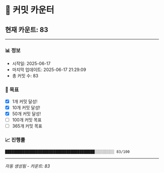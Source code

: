 # 🔢 커밋 카운터

## 현재 카운트: 83

---

### 📊 정보
- 시작일: 2025-06-17
- 마지막 업데이트: 2025-06-17 21:29:09
- 총 커밋 수: 83

### 🎯 목표
- [x] 1개 커밋 달성!
- [x] 10개 커밋 달성!
- [x] 50개 커밋 달성!
- [ ] 100개 커밋 목표
- [ ] 365개 커밋 목표

### 📈 진행률
```
█████████████████████████████████████████░░░░░░░░░ 83/100
```

---
*자동 생성됨 - 카운트: 83*
